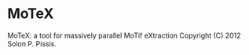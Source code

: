 MoTeX
=====


MoTeX: a tool for massively parallel MoTif eXtraction
Copyright (C) 2012 Solon P. Pissis.
